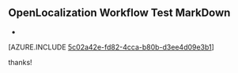 ## OpenLocalization Workflow Test MarkDown
* 

[AZURE.INCLUDE [5c02a42e-fd82-4cca-b80b-d3ee4d09e3b1](calleeMd1.md)]

 
thanks!